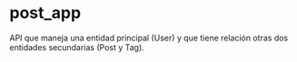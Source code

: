# post_app
API que maneja una entidad principal (User) y que tiene relación otras dos entidades secundarias (Post y Tag).
